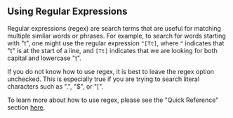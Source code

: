 ## Using Regular Expressions

Regular expressions (regex) are search terms that are useful for matching multiple similar words or phrases. For example, to search for words starting with "t", one might use the regular expression `^[Tt]`, where `^` indicates that "t" is at the start of a line, and `[Tt]` indicates that we are looking for both capital and lowercase "t".

If you do not know how to use regex, it is best to leave the regex option unchecked. This is especially true if you are trying to search literal characters such as ".", "$", or "[".

To learn more about how to use regex, please see the "Quick Reference" section [here](https://regex101.com/).
